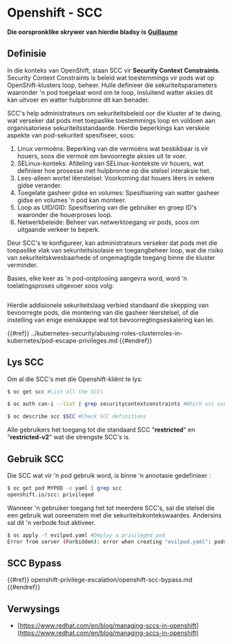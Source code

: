 # Openshift - SCC

**Die oorspronklike skrywer van hierdie bladsy is** [**Guillaume**](https://www.linkedin.com/in/guillaume-chapela-ab4b9a196)

## Definisie

In die konteks van OpenShift, staan SCC vir **Security Context Constraints**. Security Context Constraints is beleid wat toestemmings vir pods wat op OpenShift-klusters loop, beheer. Hulle definieer die sekuriteitsparameters waaronder 'n pod toegelaat word om te loop, insluitend watter aksies dit kan uitvoer en watter hulpbronne dit kan benader.

SCC's help administrateurs om sekuriteitsbeleid oor die kluster af te dwing, wat verseker dat pods met toepaslike toestemmings loop en voldoen aan organisatoriese sekuriteitsstandaarde. Hierdie beperkings kan verskeie aspekte van pod-sekuriteit spesifiseer, soos:

1. Linux vermoëns: Beperking van die vermoëns wat beskikbaar is vir houers, soos die vermoë om bevoorregte aksies uit te voer.
2. SELinux-konteks: Afdeling van SELinux-kontekste vir houers, wat definieer hoe prosesse met hulpbronne op die stelsel interaksie het.
3. Lees-alleen wortel lêerstelsel: Voorkoming dat houers lêers in sekere gidse verander.
4. Toegelate gasheer gidse en volumes: Spesifisering van watter gasheer gidse en volumes 'n pod kan monteer.
5. Loop as UID/GID: Spesifisering van die gebruiker en groep ID's waaronder die houerproses loop.
6. Netwerkbeleide: Beheer van netwerktoegang vir pods, soos om uitgaande verkeer te beperk.

Deur SCC's te konfigureer, kan administrateurs verseker dat pods met die toepaslike vlak van sekuriteitsisolasie en toegangbeheer loop, wat die risiko van sekuriteitskwesbaarhede of ongemagtigde toegang binne die kluster verminder.

Basies, elke keer as 'n pod-ontplooiing aangevra word, word 'n toelatingsproses uitgevoer soos volg:

<figure><img src="../../images/Managing SCCs in OpenShift-1.png" alt=""><figcaption></figcaption></figure>

Hierdie addisionele sekuriteitslaag verbied standaard die skepping van bevoorregte pods, die montering van die gasheer lêerstelsel, of die instelling van enige eienskappe wat tot bevoorregtingseskalering kan lei.

{{#ref}}
../kubernetes-security/abusing-roles-clusterroles-in-kubernetes/pod-escape-privileges.md
{{#endref}}

## Lys SCC

Om al die SCC's met die Openshift-kliënt te lys:
```bash
$ oc get scc #List all the SCCs

$ oc auth can-i --list | grep securitycontextconstraints #Which scc user can use

$ oc describe scc $SCC #Check SCC definitions
```
Alle gebruikers het toegang tot die standaard SCC "**restricted**" en "**restricted-v2**" wat die strengste SCC's is.

## Gebruik SCC

Die SCC wat vir 'n pod gebruik word, is binne 'n annotasie gedefinieer :
```bash
$ oc get pod MYPOD -o yaml | grep scc
openshift.io/scc: privileged
```
Wanneer 'n gebruiker toegang het tot meerdere SCC's, sal die stelsel die een gebruik wat ooreenstem met die sekuriteitskontekswaardes. Andersins sal dit 'n verbode fout aktiveer.
```bash
$ oc apply -f evilpod.yaml #Deploy a privileged pod
Error from server (Forbidden): error when creating "evilpod.yaml": pods "evilpod" is forbidden: unable to validate against any security context constrain
```
## SCC Bypass

{{#ref}}
openshift-privilege-escalation/openshift-scc-bypass.md
{{#endref}}

## Verwysings

- [https://www.redhat.com/en/blog/managing-sccs-in-openshift](https://www.redhat.com/en/blog/managing-sccs-in-openshift)
